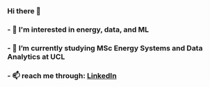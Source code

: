 ### Hi there 👋
### - 🔭 I'm interested in energy, data, and ML
### - 🌱 I’m currently studying MSc Energy Systems and Data Analytics at UCL
### - 📫 reach me through: [LinkedIn](https://www.linkedin.com/in/ryan-wiratama-bhaskara/)
<!--
**ryanbhaskara/ryanbhaskara** is a ✨ _special_ ✨ repository because its `README.md` (this file) appears on your GitHub profile.

Here are some ideas to get you started:


-->
